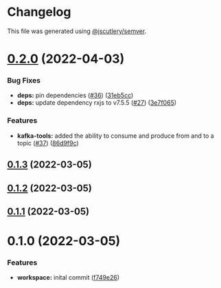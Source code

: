 # Changelog

This file was generated using [@jscutlery/semver](https://github.com/jscutlery/semver).

# [0.2.0](https://github.com/FinnDore/kafka-tools/compare/v0.1.6...v0.2.0) (2022-04-03)


### Bug Fixes

* **deps:** pin dependencies ([#36](https://github.com/FinnDore/kafka-tools/issues/36)) ([31eb5cc](https://github.com/FinnDore/kafka-tools/commit/31eb5ccf8479992b93ff3ad93f57814f18575db0))
* **deps:** update dependency rxjs to v7.5.5 ([#27](https://github.com/FinnDore/kafka-tools/issues/27)) ([3e7f065](https://github.com/FinnDore/kafka-tools/commit/3e7f06548c4f935c6b0d9359acc4d233ea05f8df))


### Features

* **kafka-tools:** added the ability to consume and produce from and to a topic ([#37](https://github.com/FinnDore/kafka-tools/issues/37)) ([86d9f9c](https://github.com/FinnDore/kafka-tools/commit/86d9f9c019670db761016df2226fa71733579b21))



## [0.1.3](https://github.com/FinnDore/kafka-tools/compare/v0.1.2...v0.1.3) (2022-03-05)



## [0.1.2](https://github.com/FinnDore/kafka-tools/compare/v0.1.1...v0.1.2) (2022-03-05)



## [0.1.1](https://github.com/FinnDore/kafka-tools/compare/v0.1.0...v0.1.1) (2022-03-05)



# 0.1.0 (2022-03-05)


### Features

* **workspace:** inital commit ([f749e26](https://github.com/FinnDore/kafka-tools/commit/f749e261ceea7ac37363927ff3b8084300c35e31))

